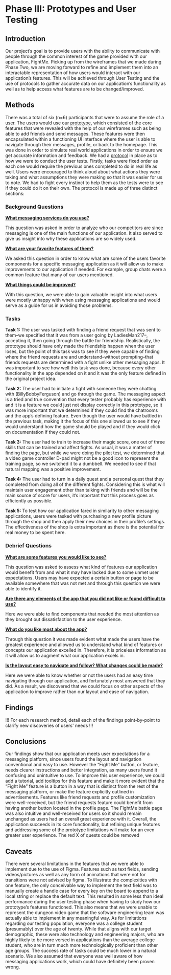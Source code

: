 # Phase III: Prototypes and User Testing

## Introduction

Our project’s goal is to provide users with the ability to communicate with people through the common interest of the game provided with our application, FightMe. Picking up from the wireframes that we made during Phase Two, we are moving forward to refine and implement them into an interactable representation of how users would interact with our application’s features. This will be achieved through User Testing and the use of protocols to gather accurate data on our application’s functionality as well as to help access what features are to be changed/improved.

## Methods

There was a total of six (n=6) participants that were to assume the role of a user. The users would use our [prototype](https://www.figma.com/design/rpGDX4bsxX63vPUkJVCsLL/Wireframe?node-id=161-402&t=8bM6TptiKEkieRY6-1), which consisted of the core features that were revealed with the help of our wireframes such as being able to add friends and send messages. These features were then encapsulated within a functioning UI interface where the user is able to navigate through their messages, profile, or back to the homepage. This was done in order to simulate real world applications in order to ensure we get accurate information and feedback. We had a [protocol](https://github.com/user-attachments/files/18191653/Fight.Me.Usability.Test.Protocol-1.pdf) in place as to how we were to conduct the user tests. Firstly, tasks were fixed order as each one would require the previous ones completed to do in real life as well. Users were encouraged to think aloud about what actions they were taking and what assumptions they were making so that it was easier for us to note. We had to fight every instinct to help them as the tests were to see if they could do it on their own. The protocol is made up of three distinct sections:

### Background Questions
<ins>**What messaging services do you use?**</ins>

This question was asked in order to analyze who our competitors are since messaging is one of the main functions of our application. It also served to give us insight into why these applications are so widely used.

<ins>**What are your favorite features of them?**</ins>

We asked this question in order to know what are some of the users favorite components for a specific messaging application as it will allow us to make improvements to our application if needed. For example, group chats were a common feature that many of our users mentioned.

<ins>**What things could be improved?**</ins>

With this question, we were able to gain valuable insight into what users were mostly unhappy with when using messaging applications and would serve as a guide for us in avoiding those problems. 

### Tasks

**Task 1:** The user was tasked with finding a friend request that was sent to them–we specified that it was from a user going by LadiesMan217–, accepting it, then going through the battle for friendship. Realistically, the prototype should have only made the friendship happen when the user loses, but the point of this task was to see if they were capable of finding where the friend requests are and understand–without prompting–that friends requests are determined with a fight unlike other messaging apps. It was important to see how well this task was done, because every other functionality in the app depended on it and it was the only feature defined in the original project idea.

**Task 2:** The user had to initiate a fight with someone they were chatting with (BillyBobbyFerguson) and go through the game. The messaging aspect is a tried and true convention that every tester probably has experience with and it is a feature we could just not display correctly in this prototype, so it was more important that we determined if they could find the chatrooms and the app’s defining feature. Even though the user would have battled in the previous task, making it the focus of this one allowed us to see if they would understand how the game should be played and if they would click on documentation if they could not.

**Task 3:** The user had to train to increase their magic score, one out of three skills that can be trained and affect fights. As usual, it was a matter of finding the page, but while we were doing the pilot test, we determined that a video game controller D-pad might not be a good icon to represent the training page, so we switched it to a dumbbell. We needed to see if that natural mapping was a positive improvement.

**Task 4:** The user had to turn in a daily quest and a personal quest that they completed from doing all of the different fights. Considering this is what will maintain user engagement other than talking with friends and will be the main source of score for users, it’s important that this process goes as efficiently as possible.

**Task 5:** To test how our application fared in similarity to other messaging applications, users were tasked with purchasing a new profile picture through the shop and then apply their new choices in their profile’s settings. The effectiveness of the shop is extra important as there is the potential for real money to be spent here.

### Debrief Questions
<ins>**What are some features you would like to see?**</ins>

This question was asked to assess what kind of features our application would benefit from and what it may have lacked due to some unmet user expectations. Users may have expected a certain button or page to be available somewhere that was not met and through this question we were able to identify it.

<ins>**Are there any elements of the app that you did not like or found difficult to use?**</ins>

Here we were able to find components that needed the most attention as they brought out dissatisfaction to the user experience.

<ins>**What do you like most about the app?**</ins>

Through this question it was made evident what made the users have the greatest experience and allowed us to understand what kind of features or concepts our application excelled in. Therefore, it is priceless information as it will allow us to augment what our application excels in.

<ins>**Is the layout easy to navigate and follow? What changes could be made?**</ins>

Here we were able to know whether or not the users had an easy time navigating through our application, and fortunately most answered that they did. As a result, we discovered that we could focus on other aspects of the application to improve rather than our layout and ease of navigation. 

## Findings

!!! For each research method, detail each of the findings point-by-point to clarify new discoveries of users' needs !!!

## Conclusions

Our findings show that our application meets user expectations for a messaging platform, since users found the layout and navigation conventional and easy to use. However the “Fight Me” button, or feature, needs clearer instructions and better integration, as many users found it confusing and unintuitive to use. To improve this user experience, we could add a tutorial, add tooltips for this feature and make it more evident that the “Fight Me” feature is a button in a way that is distinct from the rest of the messaging platform, or make the feature explicitly outlined in advertisements. Features like friend requests and profile customization were well-received, but the friend requests feature could benefit from having another button located in the profile page. The FightMe battle page was also intuitive and well-received for users so it should remain unchanged as users had an overall great experience with it. Overall, the application succeeds in its core functionality, but refining unique features and addressing some of the prototype limitations will make for an even greater user experience. The red X of quests could be removed

## Caveats

There were several limitations in the features that we were able to implement due to the use of Figma. Features such as text fields, sending videos/pictures as well as any form of animations that were not for transitions were not advised by figma. To illustrate the complexities with one feature, the only conceivable way to implement the text field was to manually create a handle case for every key on the board to append to a local string or replace the default text. This resulted in some less than ideal performance during the user testing phase when having to study how our prototype’s features functioned. This also means that we were unable to represent the dungeon video game that the software engineering team was actually able to implement in any meaningful way. As for limitations regarding our testing population, everyone was a college student (presumably) over the age of twenty. While that aligns with our target demographic, these were also technology and engineering majors, who are highly likely to be more versed in applications than the average college student, who are in turn much more technologically proficient than other age groups. The success rate of tasks could be much lower in a natural scenario. We also assumed that everyone was well aware of how messaging applications work, which could have definitely been proven wrong.
